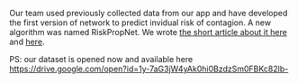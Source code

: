 Our team used previously collected data from our app and have developed the first version of network to predict invidual risk of contagion.
A new algorithm was named RiskPropNet. We wrote [the short article about it here](results.md) and [here](ContactTracer_RiskPropNet_Full_article.pdf).

PS: our dataset is opened now and available here https://drive.google.com/open?id=1y-7aG3jW4yAk0hi0BzdzSm0FBKc82lb-
